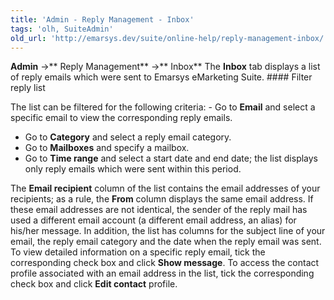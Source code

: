 ```yaml
---
title: 'Admin - Reply Management - Inbox'
tags: 'olh, SuiteAdmin'
old_url: 'http://emarsys.dev/suite/online-help/reply-management-inbox/'
---
```


**Admin** ->** Reply Management** ->** Inbox** The **Inbox** tab displays a list of reply emails which were sent to Emarsys eMarketing Suite. #### Filter reply list

 The list can be filtered for the following criteria: - Go to **Email** and select a specific email to view the corresponding reply emails.
- Go to **Category** and select a reply email category.
- Go to **Mailboxes** and specify a mailbox.
- Go to **Time range** and select a start date and end date; the list displays only reply emails which were sent within this period.
 
 The **Email recipient** column of the list contains the email addresses of your recipients; as a rule, the **From** column displays the same email address. If these email addresses are not identical, the sender of the reply mail has used a different email account (a different email address, an alias) for his/her message. In addition, the list has columns for the subject line of your email, the reply email category and the date when the reply email was sent. To view detailed information on a specific reply email, tick the corresponding check box and click **Show message**. To access the contact profile associated with an email address in the list, tick the corresponding check box and click **Edit contact** profile.